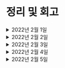 # 정리 및 회고


<details markdown="1">

<summary>2022년 2월 1일</summary>

- 알고리즘 </br>
  - 이코테 9문제 풀이, 프로그래머스 12문제 </br>
- 스프링 </br>
  - JPA 영속성, 엔티티, 매핑연관관계 복습
</details>

<details markdown="1">

<summary>2022년 2월 2일</summary>

- 알고리즘 </br>
  - 이코테 4문제 풀이, 프로그래머스 5문제 </br>
- 스프링 </br>
  - 엔티티 매핑
  - 연관관계 매핑 기초
  - 다양한 연관관계 매핑
  - 고급 매핑
  - 프록시와 연관관계 관리
  - 객체지향 쿼리 언어 - 기본문법
  - 객체지향 쿼리 언어 - 중급문법
</details>

<details markdown="1">

<summary>2022년 2월 3일</summary>

- 알고리즘 </br>
  - 이코테 9문제 풀이, 프로그래머스 12문제 </br>
- 트랜잭션, DOM공부 </br>
- 사이드 프로젝트 설계 </br>
</details>

<details markdown="1">

<summary>2022년 2월 4일</summary>

- 알고리즘 </br>
  - 이진탐색 강의, 프로그래머스 level1 2문제 </br>
- 트랜잭션, DOM공부 </br>
- 사이드 프로젝트 개발 시작 </br>
  - 엔티티 타입 수정, 단순 회원가입, 탈퇴 및 조회 기능 추가, validation gradle 추가
</details>

<details markdown="1">

<summary>2022년 2월 5일</summary>

- 알고리즘 </br>
  - 이진탐색 강의, 프로그래머스 level1 2문제 </br>
- 사이드 프로젝트 개발 시작 </br>
  - 찜리스트 테이블 추가, 연관관계 메소드 추가(댓글 등록), 회원정보 수정,회원가입 시간 추가, springSecurity 초기설정, 엔티티 권한컬럼 추가, 구글, 네이버 로그인(Oauth2) 추가, Builder 추가
</details>